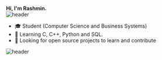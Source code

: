 **Hi, I'm Rashmin.**<br>
![header](https://capsule-render.vercel.app/api?type=rect&color=gradient&height=1)
- :mortar_board: Student (Computer Science and Business Systems)
- 🌱 Learning C, C++, Python and SQL.
- 🤔 Looking for open source projects to learn and contribute

![header](https://capsule-render.vercel.app/api?type=rect&color=gradient&height=1)
<!-- ![stat](https://github-stats-alpha.vercel.app/api?username=rashcasm) -->
